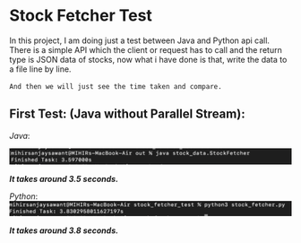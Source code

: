 # Stock Fetcher Test
In this project, I am doing just a test between Java and Python api call.
    There is a simple API which the client or request has to call and the return type 
    is JSON data of stocks, now what i have done is that, write the data to a file line by line.

    And then we will just see the time taken and compare.

## First Test: (Java without Parallel Stream):
*Java*:

![java test](./images/Screenshot%202023-01-31%20at%2010.36.55%20PM.png)

__*It takes around 3.5 seconds.*__

*Python*:
![python test](./images/Screenshot%202023-01-31%20at%2010.41.53%20PM.png)

__*It takes around 3.8 seconds.*__